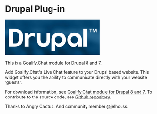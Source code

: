 # Drupal Plug-in

[![](https://raw.githubusercontent.com/Sing-Li/bbug/master/images/drupal.png)](https://www.drupal.org/)

This is a Goalify.Chat module for Drupal 8 and 7.

Add Goalify.Chat's Live Chat feature to your Drupal based website.  This widget offers you the ability to communicate directly with your website 'guests'.

For download information, see [Goalify.Chat module for Drupal 8 and 7](https://www.drupal.org/project/rocket_chat). To contribute to the source code, see [Github  repository](https://github.com/jelhouss/rocket_chat).

Thanks to Angry Cactus.  And community member @jelhouss.
